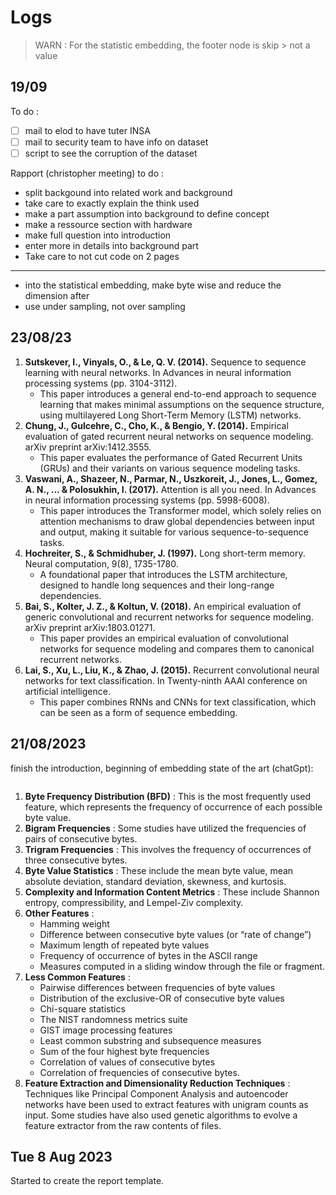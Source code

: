 # Logs

> WARN : For the statistic embedding, the footer node is skip > not a value

## 19/09

To do :

* [ ] mail to elod to have tuter INSA
* [ ] mail to security team to have info on dataset
* [ ] script to see the corruption of the dataset

Rapport (christopher meeting) to do :

* split backgound into related work and background
* take care to exactly explain the think used
* make a part assumption into background to define concept
* make a ressource section with hardware
* make full question into introduction
* enter more in details into background part
* Take care to not cut code on 2 pages

---

* into the statistical embedding, make byte wise and reduce the dimension after
* use under sampling, not over sampling

## 23/08/23

1. **Sutskever, I., Vinyals, O., & Le, Q. V. (2014).** Sequence to sequence learning with neural networks. In Advances in neural information processing systems (pp. 3104-3112).
   * This paper introduces a general end-to-end approach to sequence learning that makes minimal assumptions on the sequence structure, using multilayered Long Short-Term Memory (LSTM) networks.
2. **Chung, J., Gulcehre, C., Cho, K., & Bengio, Y. (2014).** Empirical evaluation of gated recurrent neural networks on sequence modeling. arXiv preprint arXiv:1412.3555.
   * This paper evaluates the performance of Gated Recurrent Units (GRUs) and their variants on various sequence modeling tasks.
3. **Vaswani, A., Shazeer, N., Parmar, N., Uszkoreit, J., Jones, L., Gomez, A. N., ... & Polosukhin, I. (2017).** Attention is all you need. In Advances in neural information processing systems (pp. 5998-6008).
   * This paper introduces the Transformer model, which solely relies on attention mechanisms to draw global dependencies between input and output, making it suitable for various sequence-to-sequence tasks.
4. **Hochreiter, S., & Schmidhuber, J. (1997).** Long short-term memory. Neural computation, 9(8), 1735-1780.
   * A foundational paper that introduces the LSTM architecture, designed to handle long sequences and their long-range dependencies.
5. **Bai, S., Kolter, J. Z., & Koltun, V. (2018).** An empirical evaluation of generic convolutional and recurrent networks for sequence modeling. arXiv preprint arXiv:1803.01271.
   * This paper provides an empirical evaluation of convolutional networks for sequence modeling and compares them to canonical recurrent networks.
6. **Lai, S., Xu, L., Liu, K., & Zhao, J. (2015).** Recurrent convolutional neural networks for text classification. In Twenty-ninth AAAI conference on artificial intelligence.
   * This paper combines RNNs and CNNs for text classification, which can be seen as a form of sequence embedding.

## 21/08/2023

finish the introduction, beginning of embedding state of the art (chatGpt):

```shell

```

1. **Byte Frequency Distribution (BFD)** : This is the most frequently used feature, which represents the frequency of occurrence of each possible byte value.
2. **Bigram Frequencies** : Some studies have utilized the frequencies of pairs of consecutive bytes.
3. **Trigram Frequencies** : This involves the frequency of occurrences of three consecutive bytes.
4. **Byte Value Statistics** : These include the mean byte value, mean absolute deviation, standard deviation, skewness, and kurtosis.
5. **Complexity and Information Content Metrics** : These include Shannon entropy, compressibility, and Lempel-Ziv complexity.
6. **Other Features** :
   * Hamming weight
   * Difference between consecutive byte values (or “rate of change”)
   * Maximum length of repeated byte values
   * Frequency of occurrence of bytes in the ASCII range
   * Measures computed in a sliding window through the file or fragment.
7. **Less Common Features** :
   * Pairwise differences between frequencies of byte values
   * Distribution of the exclusive-OR of consecutive byte values
   * Chi-square statistics
   * The NIST randomness metrics suite
   * GIST image processing features
   * Least common substring and subsequence measures
   * Sum of the four highest byte frequencies
   * Correlation of values of consecutive bytes
   * Correlation of frequencies of consecutive bytes.
8. **Feature Extraction and Dimensionality Reduction Techniques** : Techniques like Principal Component Analysis and autoencoder networks have been used to extract features with unigram counts as input. Some studies have also used genetic algorithms to evolve a feature extractor from the raw contents of files.

## Tue 8 Aug 2023

Started to create the report template.
